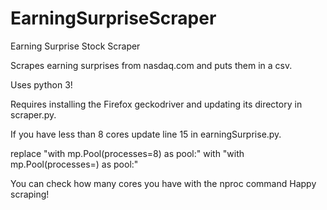 # EarningSurpriseScraper
Earning Surprise Stock Scraper


Scrapes earning surprises from nasdaq.com and puts them in a csv.

Uses python 3!


Requires installing the Firefox geckodriver and updating its directory in scraper.py.


If you have less than 8 cores update line 15 in earningSurprise.py.

replace "with mp.Pool(processes=8) as pool:" with "with mp.Pool(processes=<number of cores>) as pool:"

You can check how many cores you have with the nproc command
Happy scraping!
